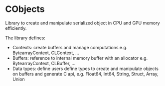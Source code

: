 # CObjects

Library to create and manipulate serialized object in CPU and GPU memory efficiently.


The library defines:
-  Contexts: create buffers and manage computations e.g. BytearrayContext, CLContext, ...
-  Buffers: reference to internal memory buffer with an allocator e.g.
   BytearrayContext, CLBuffer, ...
-  Data types: define users define types to create and manipulate objects on
   buffers and generate C api, e.g. Float64, Int64, String, Struct, Array, Union

